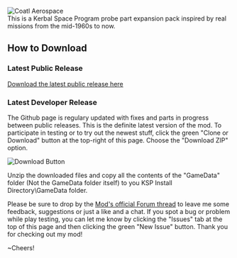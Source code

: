 ![Coatl Aerospace](http://imgur.com/Hrhr9ku.png)  
This is a Kerbal Space Program probe part expansion pack inspired by real missions from the mid-1960s to now. 
  
## How to Download  
  
### Latest Public Release  
[Download the latest public release here](https://github.com/raveloda/Coatl-Aerospace/releases/)  
  
### Latest Developer Release  
The Github page is regulary updated with fixes and parts in progress between public releases. This is the definite latest version of the mod. To participate in testing or to try out the newest stuff, click the green "Clone or Download" button at the top-right of this page. Choose the "Download ZIP" option.  
  
![Download Button](http://imgur.com/PQW2Y2G.png)  
  
Unzip the downloaded files and copy all the contents of the "GameData" folder (Not the GameData folder itself) to you KSP Install Directory\GameData folder.  
  
Please be sure to drop by the [Mod's official Forum thread](http://forum.kerbalspaceprogram.com/index.php?/topic/131145-wip-coatl-aerospace-probesplus-dev-thread-v0142-beta-102316/) to leave me some feedback, suggestions or just a like and a chat. If you spot a bug or problem while play testing, you can let me know by clicking the "Issues" tab at the top of this page and then clicking the green "New Issue" button. Thank you for checking out my mod!  
  
~Cheers!
